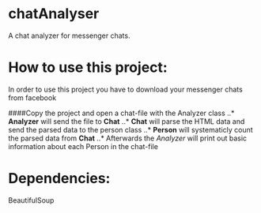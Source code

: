 # chatAnalyser
 A chat analyzer for messenger chats. 
 
# How to use this project:
 In order to use this project you have to download your messenger chats from facebook

 ####Copy the project and open a chat-file with the Analyzer class
    ..* **Analyzer** will send the file to **Chat**
    ..* **Chat** will parse the HTML data and send the parsed data to the person class
    ..* **Person** will systematicly count the parsed data from **Chat**
    ..* Afterwards the *Analyzer* will print out basic information about each Person in the chat-file

# Dependencies:
  BeautifulSoup
